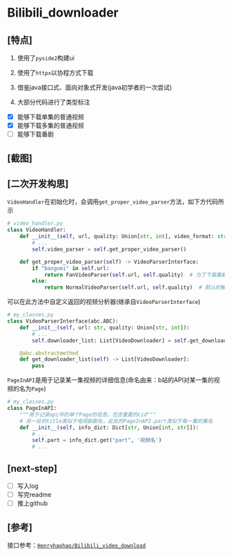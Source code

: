 # Bilibili_downloader

## [特点]

1. 使用了`pyside2`构建ui

2. 使用了`httpx`以协程方式下载
3. 借鉴java接口式、面向对象式开发(java初学者的一次尝试)
4. 大部分代码进行了类型标注

- [x] 能够下载单集的普通视频
- [x] 能够下载多集的普通视频
- [ ] 能够下载番剧

## [截图]



## [二次开发构思]

`VideoHandler`在初始化时，会调用`get_proper_video_parser`方法，如下方代码所示

```python
# video_handler.py
class VideoHandler:
    def __init__(self, url, quality: Union[str, int], video_format: str, save_path: Path):
		# ...
        self.video_parser = self.get_proper_video_parser()

    def get_proper_video_parser(self) -> VideoParserInterface:
        if "bangumi" in self.url:
            return FanVideoParser(self.url, self.quality)  # 为了下载番剧的解析器
        else:
            return NormalVideoParser(self.url, self.quality)  # 默认的解析器
```

可以在此方法中自定义返回的视频分析器(继承自`VideoParserInterface`)

```python
# my_classes.py
class VideoParserInterface(abc.ABC):
    def __init__(self, url: str, quality: Union[str, int]):
        # ...
        self.downloader_list: List[VideoDownloader] = self.get_downloader_list()

    @abc.abstractmethod
    def get_downloader_list(self) -> List[VideoDownloader]:
        pass
```

`PageInAPI`是用于记录某一集视频的详细信息(命名由来：b站的API对某一集的视频的名为`Page`)

```python
# my_classes.py
class PageInAPI:
    """用于记录api中的单个Page的信息。包含重要的cid"""
    # 另一处的title类似于电视剧剧名，此处的PageInAPI.part类似于每一集的集名
    def __init__(self, info_dict: Dict[str, Union[int, str]]):
        # ...
        self.part = info_dict.get("part", '视频名')
        # ...
```

## [next-step]

- [ ] 写入log
- [ ] 写完readme
- [ ] 推上github

## [参考]

接口参考：[`Henryhaohao/Bilibili_video_download`](https://github.com/Henryhaohao/Bilibili_video_download)

